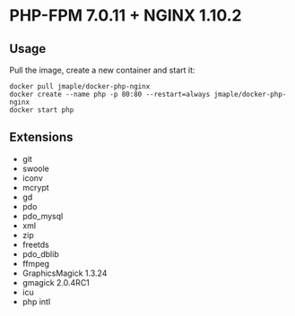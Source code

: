 # PHP-FPM 7.0.11 + NGINX 1.10.2

## Usage

Pull the image, create a new container and start it:

```
docker pull jmaple/docker-php-nginx
docker create --name php -p 80:80 --restart=always jmaple/docker-php-nginx
docker start php
```

## Extensions

* git
* swoole
* iconv
* mcrypt
* gd
* pdo
* pdo_mysql
* xml
* zip
* freetds
* pdo_dblib
* ffmpeg
* GraphicsMagick 1.3.24
* gmagick 2.0.4RC1
* icu
* php intl
